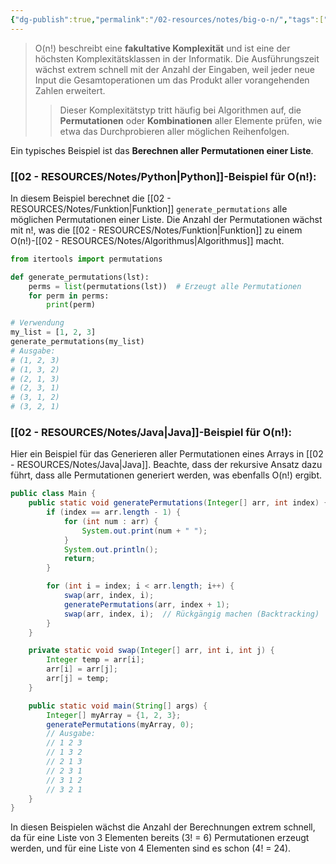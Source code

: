 ```yaml
---
{"dg-publish":true,"permalink":"/02-resources/notes/big-o-n/","tags":["code/python","code/java","code/time-complexity"],"noteIcon":"","updated":"2024-10-31T21:00:15.038+01:00"}
---
```


<style> .container {font-family: sans-serif; text-align: center;} .button-wrapper button {z-index: 1;height: 40px; width: 100px; margin: 10px;padding: 5px;} .excalidraw .App-menu_top .buttonList { display: flex;} .excalidraw-wrapper { height: 800px; margin: 50px; position: relative;} :root[dir="ltr"] .excalidraw .layer-ui__wrapper .zen-mode-transition.App-menu_bottom--transition-left {transform: none;} </style><script src="https://cdn.jsdelivr.net/npm/react@17/umd/react.production.min.js"></script><script src="https://cdn.jsdelivr.net/npm/react-dom@17/umd/react-dom.production.min.js"></script><script type="text/javascript" src="https://cdn.jsdelivr.net/npm/@excalidraw/excalidraw@0/dist/excalidraw.production.min.js"></script><div id="O(n!)_2024-10-31_2100.14.excalidraw.md1"></div><script>(function(){const InitialData={"type":"excalidraw","version":2,"source":"https://github.com/zsviczian/obsidian-excalidraw-plugin/releases/tag/2.5.2","elements":[{"type":"line","version":86,"versionNonce":408912832,"index":"a0","isDeleted":false,"id":"ZkjPLrVJxeQ8wMY51UDya","fillStyle":"solid","strokeWidth":4,"strokeStyle":"solid","roughness":2,"opacity":100,"angle":0,"x":-385.74055497858546,"y":-448.9179678509385,"strokeColor":"#1e1e1e","backgroundColor":"transparent","width":3,"height":573,"seed":834248768,"groupIds":[],"frameId":null,"roundness":{"type":2},"boundElements":[],"updated":1730404816172,"link":null,"locked":false,"startBinding":null,"endBinding":null,"lastCommittedPoint":null,"startArrowhead":null,"endArrowhead":null,"points":[[0,0],[3,573]]},{"type":"line","version":133,"versionNonce":825822144,"index":"a1","isDeleted":false,"id":"R2wugOPtz8HeJmDU6Pbt5","fillStyle":"solid","strokeWidth":4,"strokeStyle":"solid","roughness":2,"opacity":100,"angle":0,"x":-381.74055497858546,"y":126.08203214906155,"strokeColor":"#1e1e1e","backgroundColor":"transparent","width":722,"height":10,"seed":1109104704,"groupIds":[],"frameId":null,"roundness":{"type":2},"boundElements":[],"updated":1730404816172,"link":null,"locked":false,"startBinding":null,"endBinding":null,"lastCommittedPoint":null,"startArrowhead":null,"endArrowhead":null,"points":[[0,0],[722,-10]]},{"type":"line","version":89,"versionNonce":94475200,"index":"a2","isDeleted":false,"id":"EHXhqFH9gzOhFOEdnCIpm","fillStyle":"solid","strokeWidth":4,"strokeStyle":"solid","roughness":2,"opacity":100,"angle":0,"x":-407.74055497858546,"y":-413.9179678509385,"strokeColor":"#1e1e1e","backgroundColor":"transparent","width":19,"height":35,"seed":1669238848,"groupIds":[],"frameId":null,"roundness":{"type":2},"boundElements":[],"updated":1730404816172,"link":null,"locked":false,"startBinding":null,"endBinding":null,"lastCommittedPoint":null,"startArrowhead":null,"endArrowhead":null,"points":[[0,0],[19,-35]]},{"type":"line","version":28,"versionNonce":1270422464,"index":"a3","isDeleted":false,"id":"o70XwVkRPCmq4jdf4TW4Y","fillStyle":"solid","strokeWidth":4,"strokeStyle":"solid","roughness":2,"opacity":100,"angle":0,"x":-385.74055497858546,"y":-447.9179678509385,"strokeColor":"#1e1e1e","backgroundColor":"transparent","width":16,"height":24,"seed":1304594496,"groupIds":[],"frameId":null,"roundness":{"type":2},"boundElements":[],"updated":1730404816172,"link":null,"locked":false,"startBinding":null,"endBinding":null,"lastCommittedPoint":null,"startArrowhead":null,"endArrowhead":null,"points":[[0,0],[16,24]]},{"type":"line","version":8,"versionNonce":1973396416,"index":"a4","isDeleted":false,"id":"-4g-1ns-oITREzAO4p165","fillStyle":"solid","strokeWidth":4,"strokeStyle":"solid","roughness":2,"opacity":100,"angle":0,"x":339.25944502141454,"y":114.08203214906155,"strokeColor":"#1e1e1e","backgroundColor":"transparent","width":25,"height":11,"seed":1019707456,"groupIds":[],"frameId":null,"roundness":{"type":2},"boundElements":[],"updated":1730404816172,"link":null,"locked":false,"startBinding":null,"endBinding":null,"lastCommittedPoint":null,"startArrowhead":null,"endArrowhead":null,"points":[[0,0],[-25,-11]]},{"type":"line","version":14,"versionNonce":829762496,"index":"a5","isDeleted":false,"id":"Yzka531c-1ZMCwk198Bfp","fillStyle":"solid","strokeWidth":4,"strokeStyle":"solid","roughness":2,"opacity":100,"angle":0,"x":340.25944502141454,"y":116.08203214906155,"strokeColor":"#1e1e1e","backgroundColor":"transparent","width":20,"height":14,"seed":1886222400,"groupIds":[],"frameId":null,"roundness":{"type":2},"boundElements":[],"updated":1730404816172,"link":null,"locked":false,"startBinding":null,"endBinding":null,"lastCommittedPoint":null,"startArrowhead":null,"endArrowhead":null,"points":[[0,0],[-20,14]]},{"type":"text","version":97,"versionNonce":82956352,"index":"a6","isDeleted":false,"id":"viBfhm3a","fillStyle":"solid","strokeWidth":4,"strokeStyle":"solid","roughness":2,"opacity":100,"angle":0,"x":-90.74055497858546,"y":126.08203214906155,"strokeColor":"#1e1e1e","backgroundColor":"transparent","width":166.18069458007812,"height":37.800000000000004,"seed":747925568,"groupIds":[],"frameId":null,"roundness":null,"boundElements":[],"updated":1730404816174,"link":null,"locked":false,"fontSize":28,"fontFamily":6,"text":"Input Size (n)","rawText":"Input Size (n)","textAlign":"left","verticalAlign":"top","containerId":null,"originalText":"Input Size (n)","autoResize":true,"lineHeight":1.35},{"type":"text","version":112,"versionNonce":1476547520,"index":"a7","isDeleted":false,"id":"WgKDvwyT","fillStyle":"solid","strokeWidth":4,"strokeStyle":"solid","roughness":2,"opacity":100,"angle":4.723593972811037,"x":-454.2462705162005,"y":-261.4181136723078,"strokeColor":"#1e1e1e","backgroundColor":"transparent","width":63.63618469238281,"height":37.800000000000004,"seed":958163008,"groupIds":[],"frameId":null,"roundness":null,"boundElements":[],"updated":1730404816174,"link":null,"locked":false,"fontSize":28,"fontFamily":6,"text":"Time","rawText":"Time","textAlign":"left","verticalAlign":"top","containerId":null,"originalText":"Time","autoResize":true,"lineHeight":1.35},{"type":"arrow","version":94,"versionNonce":1441632320,"index":"aM","isDeleted":false,"id":"IYoDprmUqicg33zDt4YYL","fillStyle":"solid","strokeWidth":4,"strokeStyle":"solid","roughness":0,"opacity":100,"angle":0,"x":-371.46120689655174,"y":118.69100215517238,"strokeColor":"#f08c00","backgroundColor":"transparent","width":76.55172413793105,"height":557.9310344827586,"seed":1569452096,"groupIds":[],"frameId":null,"roundness":{"type":2},"boundElements":[],"updated":1730404816174,"link":null,"locked":false,"startBinding":null,"endBinding":null,"lastCommittedPoint":null,"startArrowhead":null,"endArrowhead":"arrow","points":[[0,0],[59.31034482758622,-277.24137931034477],[76.55172413793105,-557.9310344827586]]},{"type":"text","version":127,"versionNonce":1973588928,"index":"aN","isDeleted":false,"id":"zaFq6UU1","fillStyle":"solid","strokeWidth":4,"strokeStyle":"solid","roughness":0,"opacity":100,"angle":4.8159130645368435,"x":-353.9226994827751,"y":-367.5744948633648,"strokeColor":"#f08c00","backgroundColor":"transparent","width":76.25685119628906,"height":21.6,"seed":1596188736,"groupIds":[],"frameId":null,"roundness":null,"boundElements":[],"updated":1730404816174,"link":"[[O(n!)\|O(n!)]]","locked":false,"fontSize":16,"fontFamily":6,"text":"📍[[O(n!)\|O(n!)]]","rawText":"[[O(n!)\|O(n!)]]","textAlign":"left","verticalAlign":"top","containerId":null,"originalText":"📍[[O(n!)\|O(n!)]]","autoResize":true,"lineHeight":1.35},{"type":"arrow","version":115,"versionNonce":966527936,"index":"a8","isDeleted":true,"id":"aIf8WFHqEkvvIJ9i-pq0Y","fillStyle":"solid","strokeWidth":4,"strokeStyle":"solid","roughness":0,"opacity":100,"angle":0,"x":-380.3612446337579,"y":119.18548042492364,"strokeColor":"#2f9e44","backgroundColor":"transparent","width":684,"height":13,"seed":1642422336,"groupIds":[],"frameId":null,"roundness":{"type":2},"boundElements":[],"updated":1730404832911,"link":null,"locked":false,"startBinding":null,"endBinding":null,"lastCommittedPoint":null,"startArrowhead":null,"endArrowhead":"arrow","points":[[0,0],[684,-13]]},{"type":"text","version":91,"versionNonce":340172864,"index":"a9","isDeleted":true,"id":"01vRCKfG","fillStyle":"solid","strokeWidth":4,"strokeStyle":"solid","roughness":2,"opacity":100,"angle":0,"x":200.98358295244896,"y":80.80617008009608,"strokeColor":"#2f9e44","backgroundColor":"transparent","width":62.496826171875,"height":21.6,"seed":1993300032,"groupIds":[],"frameId":null,"roundness":null,"boundElements":[],"updated":1730404832181,"link":"[[O1\|O1]]","locked":false,"fontSize":16,"fontFamily":6,"text":"📍[[O1\|O1]]","rawText":"[[O1\|O1]]","textAlign":"left","verticalAlign":"top","containerId":null,"originalText":"📍[[O1\|O1]]","autoResize":true,"lineHeight":1.35},{"type":"arrow","version":244,"versionNonce":969137088,"index":"aA","isDeleted":true,"id":"3kEtZ6HMiBnmPFCjsr0ET","fillStyle":"solid","strokeWidth":4,"strokeStyle":"solid","roughness":0,"opacity":100,"angle":0,"x":-379.0474137931034,"y":122.13927801724134,"strokeColor":"#1971c2","backgroundColor":"transparent","width":701.3793103448274,"height":295.1724137931034,"seed":1270501440,"groupIds":[],"frameId":null,"roundness":{"type":2},"boundElements":[],"updated":1730404829505,"link":null,"locked":false,"startBinding":null,"endBinding":null,"lastCommittedPoint":null,"startArrowhead":null,"endArrowhead":"arrow","points":[[0,0],[701.3793103448274,-295.1724137931034]]},{"type":"text","version":154,"versionNonce":1679697984,"index":"aB","isDeleted":true,"id":"OeUqIFOw","fillStyle":"solid","strokeWidth":4,"strokeStyle":"solid","roughness":0,"opacity":100,"angle":5.826417420157298,"x":206.12954402128972,"y":-170.15075977271073,"strokeColor":"#1971c2","backgroundColor":"transparent","width":72.4808349609375,"height":21.6,"seed":948324416,"groupIds":[],"frameId":null,"roundness":null,"boundElements":[],"updated":1730404823572,"link":"[[O(n)\|O(n)]]","locked":false,"fontSize":16,"fontFamily":6,"text":"📍[[O(n)\|O(n)]]","rawText":"[[O(n)\|O(n)]]","textAlign":"left","verticalAlign":"top","containerId":null,"originalText":"📍[[O(n)\|O(n)]]","autoResize":true,"lineHeight":1.35},{"type":"arrow","version":270,"versionNonce":442481600,"index":"aC","isDeleted":true,"id":"idqPnnzH0XhEcanvGcK3Z","fillStyle":"solid","strokeWidth":4,"strokeStyle":"solid","roughness":0,"opacity":100,"angle":0,"x":-379.0474137931034,"y":122.82893318965517,"strokeColor":"#2f9e44","backgroundColor":"transparent","width":436.551724137931,"height":514.4827586206895,"seed":420692032,"groupIds":[],"frameId":null,"roundness":{"type":2},"boundElements":[],"updated":1730404827265,"link":null,"locked":false,"startBinding":null,"endBinding":null,"lastCommittedPoint":null,"startArrowhead":null,"endArrowhead":"arrow","points":[[0,0],[304.13793103448273,-269.6551724137931],[436.551724137931,-514.4827586206895]]},{"type":"text","version":107,"versionNonce":308771776,"index":"aD","isDeleted":true,"id":"LAah1Rla","fillStyle":"solid","strokeWidth":4,"strokeStyle":"solid","roughness":0,"opacity":100,"angle":5.237953054781757,"x":-37.34925415848744,"y":-333.5334267072389,"strokeColor":"#2f9e44","backgroundColor":"transparent","width":78.56085205078125,"height":21.6,"seed":1296119872,"groupIds":[],"frameId":null,"roundness":null,"boundElements":[],"updated":1730404823572,"link":"[[O(n²)\|O(n²)]]","locked":false,"fontSize":16,"fontFamily":6,"text":"📍[[O(n²)\|O(n²)]]","rawText":"[[O(n²)\|O(n²)]]","textAlign":"left","verticalAlign":"top","containerId":null,"originalText":"📍[[O(n²)\|O(n²)]]","autoResize":true,"lineHeight":1.35},{"type":"arrow","version":335,"versionNonce":1795664832,"index":"aE","isDeleted":true,"id":"yzruOERJrbyqn3qcXXikv","fillStyle":"solid","strokeWidth":4,"strokeStyle":"solid","roughness":0,"opacity":100,"angle":0,"x":-376.28879310344826,"y":120.07031249999994,"strokeColor":"#1e1e1e","backgroundColor":"transparent","width":331.0344827586206,"height":526.206896551724,"seed":955265088,"groupIds":[],"frameId":null,"roundness":{"type":2},"boundElements":[],"updated":1730404825931,"link":null,"locked":false,"startBinding":null,"endBinding":null,"lastCommittedPoint":null,"startArrowhead":null,"endArrowhead":"arrow","points":[[0,0],[236.55172413793093,-315.8620689655172],[331.0344827586206,-526.206896551724]]},{"type":"text","version":106,"versionNonce":1185882176,"index":"aF","isDeleted":true,"id":"V5WyivNc","fillStyle":"solid","strokeWidth":4,"strokeStyle":"solid","roughness":0,"opacity":100,"angle":5.181153299986048,"x":-150.97224553399883,"y":-303.78594705349707,"strokeColor":"#1e1e1e","backgroundColor":"transparent","width":78.56085205078125,"height":21.6,"seed":1140860992,"groupIds":[],"frameId":null,"roundness":null,"boundElements":[],"updated":1730404823572,"link":"[[O(n³)\|O(n³)]]","locked":false,"fontSize":16,"fontFamily":6,"text":"📍[[O(n³)\|O(n³)]]","rawText":"[[O(n³)\|O(n³)]]","textAlign":"left","verticalAlign":"top","containerId":null,"originalText":"📍[[O(n³)\|O(n³)]]","autoResize":true,"lineHeight":1.35},{"type":"arrow","version":452,"versionNonce":1247572928,"index":"aG","isDeleted":true,"id":"NhYB9-sqi22jAufyX--za","fillStyle":"solid","strokeWidth":4,"strokeStyle":"solid","roughness":0,"opacity":100,"angle":0,"x":-376.9784482758621,"y":121.44962284482762,"strokeColor":"#e03131","backgroundColor":"transparent","width":704.1379310344827,"height":154.4827586206897,"seed":1515266112,"groupIds":[],"frameId":null,"roundness":{"type":2},"boundElements":[],"updated":1730404831288,"link":null,"locked":false,"startBinding":null,"endBinding":null,"lastCommittedPoint":null,"startArrowhead":null,"endArrowhead":"arrow","points":[[0,0],[217.9310344827586,-125.5172413793104],[704.1379310344827,-154.4827586206897]]},{"type":"text","version":130,"versionNonce":394396608,"index":"aH","isDeleted":true,"id":"VS6OILGK","fillStyle":"solid","strokeWidth":4,"strokeStyle":"solid","roughness":0,"opacity":100,"angle":0,"x":198.61268472906386,"y":-61.185845135468014,"strokeColor":"#e03131","backgroundColor":"transparent","width":99.79289245605469,"height":21.6,"seed":1807947840,"groupIds":[],"frameId":null,"roundness":null,"boundElements":[],"updated":1730404823572,"link":"[[O(log n)\|O(log n)]]","locked":false,"fontSize":16,"fontFamily":6,"text":"📍[[O(log n)\|O(log n)]]","rawText":"[[O(log n)\|O(log n)]]","textAlign":"left","verticalAlign":"top","containerId":null,"originalText":"📍[[O(log n)\|O(log n)]]","autoResize":true,"lineHeight":1.35},{"type":"arrow","version":503,"versionNonce":869257280,"index":"aI","isDeleted":true,"id":"fjgvYCYBl5Gw3yMiv4xSH","fillStyle":"solid","strokeWidth":4,"strokeStyle":"solid","roughness":0,"opacity":100,"angle":0,"x":-375.59913793103453,"y":118.69100215517238,"strokeColor":"#f08c00","backgroundColor":"transparent","width":640.6896551724138,"height":431.03448275862064,"seed":1815482432,"groupIds":[],"frameId":null,"roundness":{"type":2},"boundElements":[],"updated":1730404828832,"link":null,"locked":false,"startBinding":null,"endBinding":null,"lastCommittedPoint":null,"startArrowhead":null,"endArrowhead":"arrow","points":[[0,0],[321.3793103448275,-114.4827586206896],[640.6896551724138,-431.03448275862064]]},{"type":"text","version":109,"versionNonce":476125248,"index":"aJ","isDeleted":true,"id":"fimLUROk","fillStyle":"solid","strokeWidth":4,"strokeStyle":"solid","roughness":0,"opacity":100,"angle":5.494143481980993,"x":135.20838060534857,"y":-273.5782647511142,"strokeColor":"#f08c00","backgroundColor":"transparent","width":113.12092590332031,"height":21.6,"seed":1401555008,"groupIds":[],"frameId":null,"roundness":null,"boundElements":[],"updated":1730404823572,"link":"[[O(n log n)\|O(n log n)]]","locked":false,"fontSize":16,"fontFamily":6,"text":"📍[[O(n log n)\|O(n log n)]]","rawText":"[[O(n log n)\|O(n log n)]]","textAlign":"left","verticalAlign":"top","containerId":null,"originalText":"📍[[O(n log n)\|O(n log n)]]","autoResize":true,"lineHeight":1.35},{"type":"arrow","version":193,"versionNonce":1794965568,"index":"aK","isDeleted":true,"id":"jxjBCWeHdVtJs_5z6DnDR","fillStyle":"solid","strokeWidth":4,"strokeStyle":"solid","roughness":0,"opacity":100,"angle":0,"x":-371.46120689655174,"y":115.24272629310343,"strokeColor":"#e03131","backgroundColor":"transparent","width":213.1034482758621,"height":533.7931034482758,"seed":496959552,"groupIds":[],"frameId":null,"roundness":{"type":2},"boundElements":[],"updated":1730404825235,"link":null,"locked":false,"startBinding":null,"endBinding":null,"lastCommittedPoint":null,"startArrowhead":null,"endArrowhead":"arrow","points":[[0,0],[161.37931034482756,-277.24137931034477],[213.1034482758621,-533.7931034482758]]},{"type":"text","version":95,"versionNonce":671845312,"index":"aL","isDeleted":true,"id":"n7KbzDJH","fillStyle":"solid","strokeWidth":4,"strokeStyle":"solid","roughness":0,"opacity":100,"angle":4.85990474664134,"x":-231.31280099641276,"y":-351.7311854317358,"strokeColor":"#e03131","backgroundColor":"transparent","width":77.9678955078125,"height":21.6,"seed":1247082560,"groupIds":[],"frameId":null,"roundness":null,"boundElements":[],"updated":1730404823572,"link":"[[O(2ⁿ)\|O(2ⁿ)]]","locked":false,"fontSize":16,"fontFamily":6,"text":"📍[[O(2ⁿ)\|O(2ⁿ)]]","rawText":"[[O(2ⁿ)\|O(2ⁿ)]]","textAlign":"left","verticalAlign":"top","containerId":null,"originalText":"📍[[O(2ⁿ)\|O(2ⁿ)]]","autoResize":true,"lineHeight":1.35},{"type":"arrow","version":122,"versionNonce":457619520,"index":"aO","isDeleted":true,"id":"1grGqmxTZcwx26oxRgm-W","fillStyle":"solid","strokeWidth":4,"strokeStyle":"solid","roughness":0,"opacity":100,"angle":0,"x":-373.53017241379314,"y":119.38065732758622,"strokeColor":"#1e1e1e","backgroundColor":"transparent","width":702.7586206896551,"height":224.82758620689657,"seed":1526521920,"groupIds":[],"frameId":null,"roundness":{"type":2},"boundElements":[],"updated":1730404830316,"link":null,"locked":false,"startBinding":null,"endBinding":null,"lastCommittedPoint":null,"startArrowhead":null,"endArrowhead":"arrow","points":[[0,0],[702.7586206896551,-224.82758620689657]]},{"type":"text","version":85,"versionNonce":1494487104,"index":"aP","isDeleted":true,"id":"emTwd8aw","fillStyle":"solid","strokeWidth":4,"strokeStyle":"solid","roughness":0,"opacity":100,"angle":6.029878855035,"x":208.67209961326924,"y":-106.468996825646,"strokeColor":"#1e1e1e","backgroundColor":"transparent","width":81.2620849609375,"height":21.6,"seed":1626789952,"groupIds":[],"frameId":null,"roundness":null,"boundElements":[],"updated":1730404823572,"link":"[[O(√n)\|O(√n)]]","locked":false,"fontSize":16,"fontFamily":6,"text":"📍[[O(√n)\|O(√n)]]","rawText":"[[O(√n)\|O(√n)]]","textAlign":"left","verticalAlign":"top","containerId":null,"originalText":"📍[[O(√n)\|O(√n)]]","autoResize":true,"lineHeight":1.35}],"appState":{"theme":"dark","viewBackgroundColor":"#ffffff","currentItemStrokeColor":"#1e1e1e","currentItemBackgroundColor":"transparent","currentItemFillStyle":"solid","currentItemStrokeWidth":2,"currentItemStrokeStyle":"solid","currentItemRoughness":1,"currentItemOpacity":100,"currentItemFontFamily":5,"currentItemFontSize":20,"currentItemTextAlign":"left","currentItemStartArrowhead":null,"currentItemEndArrowhead":"arrow","currentItemArrowType":"round","scrollX":389.15277777777777,"scrollY":617.1866319444445,"zoom":{"value":0.9},"currentItemRoundness":"round","gridSize":20,"gridStep":5,"gridModeEnabled":false,"gridColor":{"Bold":"rgba(217, 217, 217, 0.5)","Regular":"rgba(230, 230, 230, 0.5)"},"currentStrokeOptions":null,"frameRendering":{"enabled":true,"clip":true,"name":true,"outline":true},"objectsSnapModeEnabled":false,"activeTool":{"type":"selection","customType":null,"locked":false,"lastActiveTool":null}},"files":{}};InitialData.scrollToContent=true;App=()=>{const e=React.useRef(null),t=React.useRef(null),[n,i]=React.useState({width:void 0,height:void 0});return React.useEffect(()=>{i({width:t.current.getBoundingClientRect().width,height:t.current.getBoundingClientRect().height});const e=()=>{i({width:t.current.getBoundingClientRect().width,height:t.current.getBoundingClientRect().height})};return window.addEventListener("resize",e),()=>window.removeEventListener("resize",e)},[t]),React.createElement(React.Fragment,null,React.createElement("div",{className:"excalidraw-wrapper",ref:t},React.createElement(ExcalidrawLib.Excalidraw,{ref:e,width:n.width,height:n.height,initialData:InitialData,viewModeEnabled:!0,zenModeEnabled:!0,gridModeEnabled:!1})))},excalidrawWrapper=document.getElementById("O(n!)_2024-10-31_2100.14.excalidraw.md1");ReactDOM.render(React.createElement(App),excalidrawWrapper);})();</script>
>O(n!) beschreibt eine **fakultative Komplexität** und ist eine der höchsten Komplexitätsklassen in der Informatik. 
>Die Ausführungszeit wächst extrem schnell mit der Anzahl der Eingaben, weil jeder neue Input die Gesamtoperationen um das Produkt aller vorangehenden Zahlen erweitert. 
>>Dieser Komplexitätstyp tritt häufig bei Algorithmen auf, die **Permutationen** oder **Kombinationen** aller Elemente prüfen, wie etwa das Durchprobieren aller möglichen Reihenfolgen.

Ein typisches Beispiel ist das **Berechnen aller Permutationen einer Liste**.

### [[02 - RESOURCES/Notes/Python\|Python]]-Beispiel für O(n!):
In diesem Beispiel berechnet die [[02 - RESOURCES/Notes/Funktion\|Funktion]] `generate_permutations` alle möglichen Permutationen einer Liste. Die Anzahl der Permutationen wächst mit n!, was die [[02 - RESOURCES/Notes/Funktion\|Funktion]] zu einem O(n!)-[[02 - RESOURCES/Notes/Algorithmus\|Algorithmus]] macht.

```python
from itertools import permutations

def generate_permutations(lst):
    perms = list(permutations(lst))  # Erzeugt alle Permutationen
    for perm in perms:
        print(perm)

# Verwendung
my_list = [1, 2, 3]
generate_permutations(my_list)
# Ausgabe:
# (1, 2, 3)
# (1, 3, 2)
# (2, 1, 3)
# (2, 3, 1)
# (3, 1, 2)
# (3, 2, 1)
```

### [[02 - RESOURCES/Notes/Java\|Java]]-Beispiel für O(n!):
Hier ein Beispiel für das Generieren aller Permutationen eines Arrays in [[02 - RESOURCES/Notes/Java\|Java]]. Beachte, dass der rekursive Ansatz dazu führt, dass alle Permutationen generiert werden, was ebenfalls O(n!) ergibt.

```java
public class Main {
    public static void generatePermutations(Integer[] arr, int index) {
        if (index == arr.length - 1) {
            for (int num : arr) {
                System.out.print(num + " ");
            }
            System.out.println();
            return;
        }

        for (int i = index; i < arr.length; i++) {
            swap(arr, index, i);
            generatePermutations(arr, index + 1);
            swap(arr, index, i);  // Rückgängig machen (Backtracking)
        }
    }

    private static void swap(Integer[] arr, int i, int j) {
        Integer temp = arr[i];
        arr[i] = arr[j];
        arr[j] = temp;
    }

    public static void main(String[] args) {
        Integer[] myArray = {1, 2, 3};
        generatePermutations(myArray, 0);
        // Ausgabe:
        // 1 2 3
        // 1 3 2
        // 2 1 3
        // 2 3 1
        // 3 1 2
        // 3 2 1
    }
}
```

In diesen Beispielen wächst die Anzahl der Berechnungen extrem schnell, da für eine Liste von 3 Elementen bereits \(3! = 6\) Permutationen erzeugt werden, und für eine Liste von 4 Elementen sind es schon \(4! = 24\).